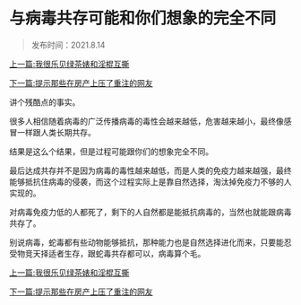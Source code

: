 # 与病毒共存可能和你们想象的完全不同



> 发布时间：2021.8.14



[上一篇:我很乐见绿茶婊和淫棍互撕](/social/article108)  

[下一篇:提示那些在房产上压了重注的网友](/social/article110)  



讲个残酷点的事实。

很多人相信随着病毒的广泛传播病毒的毒性会越来越低，危害越来越小，最终像感冒一样跟人类长期共存。

结果是这么个结果，但是过程可能跟你们的想象完全不同。

最后达成共存并不是因为病毒的毒性越来越低，而是人类的免疫力越来越强，最终能够抵抗住病毒的侵袭，而这个过程实际上是靠自然选择，淘汰掉免疫力不够的人实现的。

对病毒免疫力低的人都死了，剩下的人自然都是能抵抗病毒的，当然也就能跟病毒共存了。

别说病毒，蛇毒都有些动物能够抵抗，那种能力也是自然选择进化而来，只要能忍受物竞天择适者生存，跟蛇毒共存都可以，病毒算个毛。





[上一篇:我很乐见绿茶婊和淫棍互撕](/social/article108)  

[下一篇:提示那些在房产上压了重注的网友](/social/article110)  

